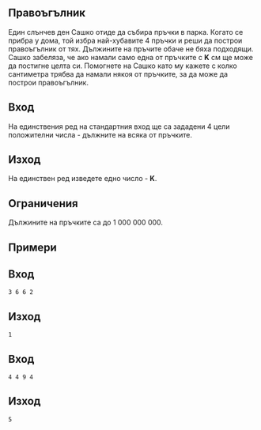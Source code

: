 ## Правоъгълник
Един слънчев ден Сашко отиде да събира пръчки в парка. Когато се прибра у дома, той избра най-хубавите 4 пръчки и реши да построи правоъгълник от тях. Дължините на пръчите обаче не бяха подходящи. Сашко забеляза, че ако намали само една от пръчките с **K** см ще може да постигне целта си. Помогнете на Сашко като му кажете с колко сантиметра трябва да намали някоя от пръчките, за да може да построи правоъгълник. 
## Вход
На единствения ред на стандартния вход ще са зададени 4 цели положителни числа - дължните на всяка от пръчките.
## Изход
На единствен ред изведете едно число - **K**.
## Ограничения
Дължините на пръчките са до 1 000 000 000. 
## Примери 
## Вход
```
3 6 6 2
```
## Изход
```
1
```
## Вход
```
4 4 9 4
```
## Изход
```
5
```

